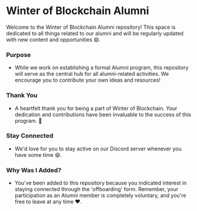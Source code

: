 # Winter of Blockchain Alumni
Welcome to the Winter of Blockchain Alumni repository! This space is dedicated to all things related to our alumni and will be regularly updated with new content and opportunities 😄.

### Purpose
- While we work on establishing a formal Alumni program, this repository will serve as the central hub for all alumni-related activities. We encourage you to contribute your own ideas and resources!

### Thank You
- A heartfelt thank you for being a part of Winter of Blockchain. Your dedication and contributions have been invaluable to the success of this program. 💖

### Stay Connected
- We'd love for you to stay active on our Discord server whenever you have some time 😄.

### Why Was I Added?
- You’ve been added to this repository because you indicated interest in staying connected through the 'offboarding' form. Remember, your participation as an Alumni member is completely voluntary, and you're free to leave at any time ❤️.
